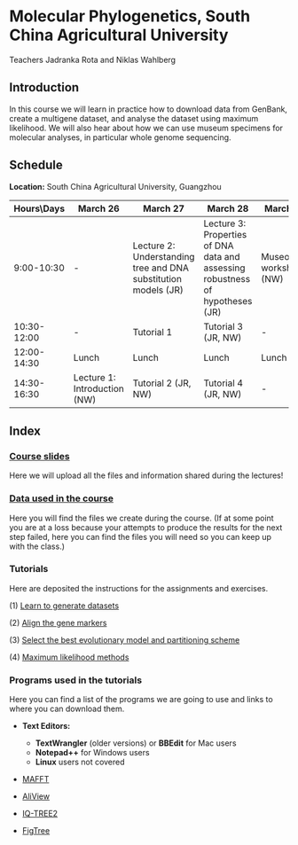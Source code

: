 
# **Molecular Phylogenetics, South China Agricultural University**

Teachers Jadranka Rota and Niklas Wahlberg

## **Introduction**

In this course we will learn in practice how to download data from GenBank, create a multigene dataset, and analyse the dataset using maximum likelihood. We will also hear about how we can use museum specimens for molecular analyses, in particular whole genome sequencing.

## **Schedule**

**Location:** South China Agricultural University, Guangzhou

<!-- -->

| Hours\Days | March 26 | March 27 | March 28 | March 29 |
| --- | ---- | ---- | ---- | ---- |
| 9:00-10:30 | - | Lecture 2: Understanding tree and DNA substitution models (JR) | Lecture 3: Properties of DNA data and assessing robustness of hypotheses (JR) | Museomics workshop (NW) |
| 10:30-12:00 | - | Tutorial 1 | Tutorial 3 (JR, NW) | - |
| 12:00-14:30 | Lunch | Lunch | Lunch | Lunch |
| 14:30-16:30 | Lecture 1: Introduction (NW) | Tutorial 2 (JR, NW) | Tutorial 4 (JR, NW) | - |

<!--  
| Hours\Days | March 26 | March 27 | March 28 | March 29 |
| --- | ---- | ---- | ---- | ---- |
| 9:00-10:00 | - | Tutorial 1 (JR, NW) | Tutorial 3 (JR, NW) | Lecture 6: Timing of Divergence (NW) |
| 10:00-12:00 | - | Tutorial 2 (JR, NW) | Tutorial 4 (JR, NW) | Museomics workshop (NW) |
| 12:00-13:00 | Lunch | Lunch | Lunch | Lunch |
| 13:00-14:30 | Lecture 1: Introduction (NW) | Lecture 3: Introduction to model based methods (JR) | Lecture 5: Properties of DNA data and assessing robustness of hypotheses (JR) | - |
| 14:30-16:00 | Lecture 2: Understanding trees and alignments (NW) | Lecture 4: Statistical frameworks for modelling in phylogenetics (ML and Bayesian) (JR) | Tutorial 5 (JR, NW) | - |
-->
<!--  -->




## **Index**

### [Course slides](./Lectures/)

Here we will upload all the files and information shared during the lectures!


### [Data used in the course](./Data/)

Here you will find the files we create during the course. (If at some point you are at a loss because your attempts to produce the results for the next step failed, here you can find the files you will need so you can keep up with the class.)


### **Tutorials**

Here are deposited the instructions for the assignments and exercises.


 (1) [Learn to generate datasets](./Tutorials/1.DatasetManipulation/)
	
 (2) [Align the gene markers](./Tutorials/2.Alignments/)
 
 (3) [Select the best evolutionary model and partitioning scheme](./Tutorials/3.ModelSelection/)
 
 (4) <!--[Bayesian methods](./Tutorials/4.BayesianInference/) -->[Maximum likelihood methods](./Tutorials/5.MaximumLikelihood/)
 
<!--
 (6) [Timing of divergence analysis](./Tutorials/6.TimingDivergence/)
 
 (7) [Tree manipulation](./Tutorials/7.TreeManipulation/)
 
 (8) [Diversification analysis](./Tutorials/8.Diversification/)
 
 (9) [Gene tree/species tree analysis](./Tutorials/11.ASTRAL/)
 
 (10) [Historical biogeography](./Tutorials/10.Biogeography/)
 -->



### **Programs used in the tutorials**

Here you can find a list of the programs we are going to use and links to where you can download them.
 
 * **Text Editors:**
   	- **TextWrangler** (older versions) or **BBEdit** for Mac users
   	- **Notepad++** for Windows users
   	- **Linux** users not covered

 * [MAFFT](https://mafft.cbrc.jp/alignment/software/)

 * [AliView](http://www.ormbunkar.se/aliview/downloads/)

 * [IQ-TREE2](http://www.iqtree.org/)
 

	
 * [FigTree](http://tree.bio.ed.ac.uk/software/figtree/)

<!--
 * [MrBayes](http://nbisweden.github.io/MrBayes/)
 * [Tracer](https://github.com/beast-dev/tracer/releases/tag/v1.7.1)
 
 * [BEAST2](http://www.beast2.org/)
 
 * [R](https://www.r-project.org/)
 
 * [ASTRAL](https://github.com/smirarab/ASTRAL)
-->


